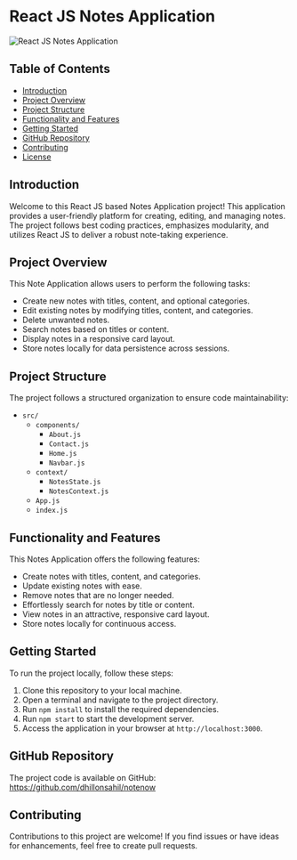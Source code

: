 # React JS Notes Application

![React JS Notes Application](project_screenshot.png)

## Table of Contents
- [Introduction](#introduction)
- [Project Overview](#project-overview)
- [Project Structure](#project-structure)
- [Functionality and Features](#functionality-and-features)
- [Getting Started](#getting-started)
- [GitHub Repository](#github-repository)
- [Contributing](#contributing)
- [License](#license)

## Introduction
Welcome to this React JS based Notes Application project! This application provides a user-friendly platform for creating, editing, and managing notes. The project follows best coding practices, emphasizes modularity, and utilizes React JS to deliver a robust note-taking experience.

## Project Overview
This Note Application allows users to perform the following tasks:
- Create new notes with titles, content, and optional categories.
- Edit existing notes by modifying titles, content, and categories.
- Delete unwanted notes.
- Search notes based on titles or content.
- Display notes in a responsive card layout.
- Store notes locally for data persistence across sessions.

## Project Structure
The project follows a structured organization to ensure code maintainability:
- `src/`
  - `components/`
    - `About.js`
    - `Contact.js`
    - `Home.js`
    - `Navbar.js`
  - `context/`
    - `NotesState.js`
    - `NotesContext.js`
  - `App.js`
  - `index.js`

## Functionality and Features
This Notes Application offers the following features:
- Create notes with titles, content, and categories.
- Update existing notes with ease.
- Remove notes that are no longer needed.
- Effortlessly search for notes by title or content.
- View notes in an attractive, responsive card layout.
- Store notes locally for continuous access.

## Getting Started
To run the project locally, follow these steps:
1. Clone this repository to your local machine.
2. Open a terminal and navigate to the project directory.
3. Run `npm install` to install the required dependencies.
4. Run `npm start` to start the development server.
5. Access the application in your browser at `http://localhost:3000`.

## GitHub Repository
The project code is available on GitHub: https://github.com/dhillonsahil/notenow

## Contributing
Contributions to this project are welcome! If you find issues or have ideas for enhancements, feel free to create pull requests.
